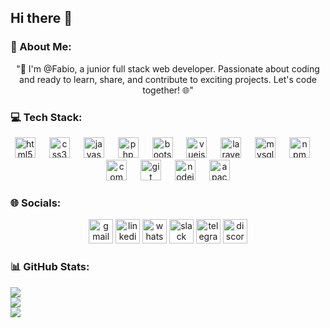 <h2 align="left">Hi there 👋</h2>

###

### 💫 About Me:

<p align="center">"🚀 I'm @Fabio, a junior full stack web developer. Passionate about coding and ready to learn, share, and contribute to exciting projects. Let's code together! 🌐"</p>

###

### 💻 Tech Stack:

<div align="center">
  <img src="https://cdn.jsdelivr.net/gh/devicons/devicon/icons/html5/html5-original.svg" height="33" alt="html5 logo"  />
  <img width="14" />
  <img src="https://cdn.jsdelivr.net/gh/devicons/devicon/icons/css3/css3-original.svg" height="33" alt="css3 logo"  />
  <img width="14" />
  <img src="https://cdn.jsdelivr.net/gh/devicons/devicon/icons/javascript/javascript-original.svg" height="33" alt="javascript logo"  />
  <img width="14" />
  <img src="https://cdn.jsdelivr.net/gh/devicons/devicon/icons/php/php-original.svg" height="33" alt="php logo"  />
  <img width="14" />
  <img src="https://cdn.jsdelivr.net/gh/devicons/devicon/icons/bootstrap/bootstrap-original.svg" height="33" alt="bootstrap logo"  />
  <img width="14" />
  <img src="https://cdn.jsdelivr.net/gh/devicons/devicon/icons/vuejs/vuejs-original.svg" height="33" alt="vuejs logo"  />
  <img width="14" />
  <img src="https://cdn.jsdelivr.net/gh/devicons/devicon/icons/laravel/laravel-plain.svg" height="33" alt="laravel logo"  />
  <img width="14" />
  <img src="https://cdn.jsdelivr.net/gh/devicons/devicon/icons/mysql/mysql-original.svg" height="33" alt="mysql logo"  />
  <img width="14" />
  <img src="https://cdn.jsdelivr.net/gh/devicons/devicon/icons/npm/npm-original-wordmark.svg" height="33" alt="npm logo"  />
  <img width="14" />
  <img src="https://cdn.jsdelivr.net/gh/devicons/devicon/icons/composer/composer-original.svg" height="33" alt="composer logo"  />
  <img width="14" />
  <img src="https://cdn.jsdelivr.net/gh/devicons/devicon/icons/git/git-original.svg" height="33" alt="git logo"  />
  <img width="14" />
  <img src="https://cdn.jsdelivr.net/gh/devicons/devicon/icons/nodejs/nodejs-original.svg" height="33" alt="nodejs logo"  />
  <img width="14" />
  <img src="https://cdn.jsdelivr.net/gh/devicons/devicon/icons/apache/apache-original.svg" height="33" alt="apache logo"  />
</div>

###
### 🌐 Socials:
<div align="center">
  <img src="https://img.shields.io/static/v1?message=Gmail&logo=gmail&label=&color=D14836&logoColor=white&labelColor=&style=plastic" height="39" alt="gmail logo"  />
  <img src="https://img.shields.io/static/v1?message=LinkedIn&logo=linkedin&label=&color=0077B5&logoColor=white&labelColor=&style=plastic" height="39" alt="linkedin logo"  />
  <img src="https://img.shields.io/static/v1?message=Whatsapp&logo=whatsapp&label=&color=25D366&logoColor=white&labelColor=&style=plastic" height="39" alt="whatsapp logo"  />
  <img src="https://img.shields.io/static/v1?message=Slack&logo=slack&label=&color=4A154B&logoColor=white&labelColor=&style=plastic" height="39" alt="slack logo"  />
  <img src="https://img.shields.io/static/v1?message=Telegram&logo=telegram&label=&color=2CA5E0&logoColor=white&labelColor=&style=plastic" height="39" alt="telegram logo"  />
  <img src="https://img.shields.io/static/v1?message=Discord&logo=discord&label=&color=7289DA&logoColor=white&labelColor=&style=plastic" height="39" alt="discord logo"  />
</div>

###
### 📊 GitHub Stats:

![](https://github-readme-stats.vercel.app/api?username=fabiocostantino84&theme=dark&hide_border=false&include_all_commits=true&count_private=true)<br/>
![](https://github-readme-streak-stats.herokuapp.com/?user=fabiocostantino84&theme=dark&hide_border=false)<br/>
![](https://github-readme-stats.vercel.app/api/top-langs/?username=fabiocostantino84&theme=dark&hide_border=false&include_all_commits=true&count_private=true&layout=compact)
